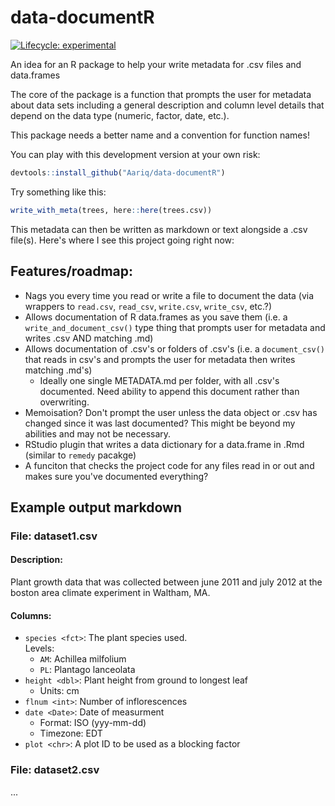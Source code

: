# data-documentR

<!-- badges: start -->
  [![Lifecycle: experimental](https://img.shields.io/badge/lifecycle-experimental-orange.svg)](https://www.tidyverse.org/lifecycle/#experimental)
  <!-- badges: end -->
  
An idea for an R package to help your write metadata for .csv files and data.frames

The core of the package is a function that prompts the user for metadata about data sets including a general description and column level details that depend on the data type (numeric, factor, date, etc.).  

This package needs a better name and a convention for function names!

You can play with this development version at your own risk:

```r
devtools::install_github("Aariq/data-documentR")
```

Try something like this:

```r
write_with_meta(trees, here::here(trees.csv))
```

This metadata can then be written as markdown or text alongside a .csv file(s).  Here's where I see this project going right now:

## Features/roadmap:

- Nags you every time you read or write a file to document the data (via wrappers to `read.csv`, `read_csv`, `write.csv`, `write_csv`, etc.?)
- Allows documentation of R data.frames as you save them (i.e. a `write_and_document_csv()` type thing that prompts user for metadata and writes .csv AND matching .md)
- Allows documentation of .csv's or folders of .csv's (i.e. a `document_csv()` that reads in csv's and prompts the user for metadata then writes matching .md's)
  - Ideally one single METADATA.md per folder, with all .csv's documented.  Need ability to append this document rather than overwriting.
- Memoisation?  Don't prompt the user unless the data object or .csv has changed since it was last documented? This might be beyond my abilities and may not be necessary.
- RStudio plugin that writes a data dictionary for a data.frame in .Rmd (similar to `remedy` pacakge)
- A funciton that checks the project code for any files read in or out and makes sure you've documented everything?

## Example output markdown

### File: dataset1.csv
#### Description: 

Plant growth data that was collected between june 2011 and july 2012 at the boston area climate experiment in Waltham, MA.

#### Columns:

- `species <fct>`: The plant species used.  
    Levels:
     - `AM`: Achillea milfolium
     - `PL`: Plantago lanceolata
- `height <dbl>`: Plant height from ground to longest leaf
  - Units: cm
- `flnum <int>`: Number of inflorescences
- `date <Date>`: Date of measurment
  - Format: ISO (yyy-mm-dd)
  - Timezone: EDT
- `plot <chr>`: A plot ID to be used as a blocking factor

### File: dataset2.csv
...
     
